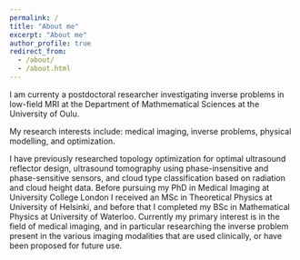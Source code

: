 ```yaml
---
permalink: /
title: "About me"
excerpt: "About me"
author_profile: true
redirect_from: 
  - /about/
  - /about.html
---
```


I am currenty a postdoctoral researcher investigating inverse problems in low-field MRI at the Department of Mathmematical Sciences at the University of Oulu.

My research interests include: medical imaging, inverse problems, physical modelling, and optimization.

I have previously researched topology optimization for optimal ultrasound reflector design, ultrasound tomography using phase-insensitive and phase-sensitive sensors, and cloud type classification based on radiation and cloud height data. 
Before pursuing my PhD in Medical Imaging at University College London I received an MSc in Theoretical Physics at University of Helsinki, and before that I completed my BSc in Mathematical Physics at University of Waterloo.
Currently my primary interest is in the field of medical imaging, and in particular researching the inverse problem present in the various imaging modalities that are used clinically, or have been proposed for future use.
